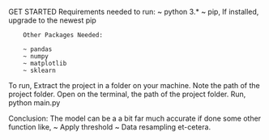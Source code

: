 <!-- 
Readme to help set up the project.
Credit Score Model 
-->
GET STARTED
    Requirements needed to run:
        ~ python 3.*
        ~ pip, If installed, upgrade to the newest pip

        Other Packages Needed:

        ~ pandas
        ~ numpy
        ~ matplotlib
        ~ sklearn


To run,
Extract the project in a folder on your machine.
Note the path of the project folder.
Open on the terminal, the path of the project folder.
Run, python main.py


Conclusion:
The model can be a a bit far much accurate if done some other function like,
    ~ Apply threshold
    ~ Data resampling
    et-cetera.



~~~~~~~~~~~~~~~~~~~~~~~~~~~~~~~~~~~~~~~~~~~~~~~~~~~~~~~~~~~~~~~~~~~~~






